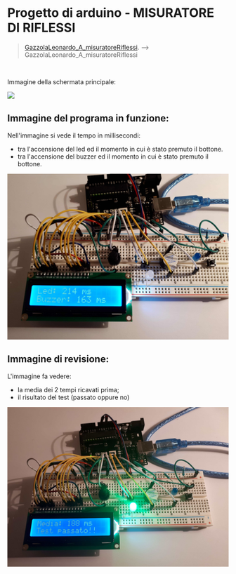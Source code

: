 # Progetto di arduino - MISURATORE DI RIFLESSI

> [GazzolaLeonardo_A_misuratoreRiflessi](https://github.com/Gazzola-Leonardo/GazzolaLeonardo_A_misuratoreRiflessi). -->
GazzolaLeonardo_A_misuratoreRiflessi
<br>

Immagine della schermata principale:

![](Immagini/1.jpg)

## Immagine del programa in funzione:
Nell'immagine si vede il tempo in millisecondi:
- tra l'accensione del led ed il momento in cui è stato premuto il bottone.
- tra l'accensione del buzzer ed il momento in cui è stato premuto il bottone.

![](Immagini/2.jpg)

## Immagine di revisione:
L'immagine fa vedere:
- la media dei 2 tempi ricavati prima;
- il risultato del test (passato oppure no)

![](Immagini/3.jpg)

<br>